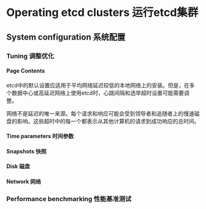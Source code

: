 # Operating etcd clusters 运行etcd集群
## System configuration 系统配置
### Tuning 调整优化
#### Page Contents
etcd中的默认设置应适用于平均网络延迟较低的本地网络上的安装。但是，在多个数据中心或高延迟网络上使用etcd时，心跳间隔和选举超时设置可能需要调整。

网络不是延迟的唯一来源。每个请求和响应可能会受到领导者和追随者上的慢速磁盘的影响。这些超时中的每一个都表示从其他计算机的请求到成功响应的总时间。

#### Time parameters 时间参数
#### Snapshots 快照
#### Disk 磁盘
#### Network 网络
### Performance benchmarking 性能基准测试

